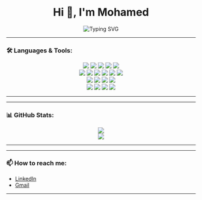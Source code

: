 <h1 align="center">Hi 👋, I'm Mohamed</h1>

<p align="center">
  <img src="https://readme-typing-svg.demolab.com?font=Fira+Code&size=25&duration=3000&pause=1000&color=00F7FF&center=true&vCenter=true&width=500&height=50&lines=Passionate+Developer+%E2%98%95+into+Code+%F0%9F%92%BB...;AI+Enthusiast+%F0%9F%A4%96;Let's+Build+Something+Awesome!+%F0%9F%9A%80" alt="Typing SVG" />
</p>

---

### 🛠️ Languages & Tools:

<p align="center">
  <!-- Languages -->
  <img src="https://img.shields.io/badge/C-00599C?style=for-the-badge&logo=c&logoColor=white" />
  <img src="https://img.shields.io/badge/C++-00599C?style=for-the-badge&logo=cplusplus&logoColor=white" />
  <img src="https://img.shields.io/badge/Python-FFD43B?style=for-the-badge&logo=python&logoColor=blue" />
  <img src="https://img.shields.io/badge/Java-ED8B00?style=for-the-badge&logo=java&logoColor=white" />
  <img src="https://img.shields.io/badge/JavaScript-F7DF1E?style=for-the-badge&logo=javascript&logoColor=black" />
  <br/>

  <!-- Web -->
  <img src="https://img.shields.io/badge/HTML5-E34F26?style=for-the-badge&logo=html5&logoColor=white" />
  <img src="https://img.shields.io/badge/CSS3-1572B6?style=for-the-badge&logo=css3&logoColor=white" />
  <img src="https://img.shields.io/badge/React-20232A?style=for-the-badge&logo=react&logoColor=61DAFB" />
  <img src="https://img.shields.io/badge/React_Native-20232A?style=for-the-badge&logo=react&logoColor=61DAFB" />
  <img src="https://img.shields.io/badge/Node.js-339933?style=for-the-badge&logo=nodedotjs&logoColor=white" />
  <img src="https://img.shields.io/badge/Express.js-000000?style=for-the-badge&logo=express&logoColor=white" />
  <br/>

  <!-- Python Libs -->
  <img src="https://img.shields.io/badge/Numpy-013243?style=for-the-badge&logo=numpy&logoColor=white" />
  <img src="https://img.shields.io/badge/Pandas-150458?style=for-the-badge&logo=pandas&logoColor=white" />
  <img src="https://img.shields.io/badge/Scikit--Learn-F7931E?style=for-the-badge&logo=scikit-learn&logoColor=white" />
  <img src="https://img.shields.io/badge/Seaborn-2E8B57?style=for-the-badge&logo=python&logoColor=white" />
  <br/>

  <!-- AI Frameworks -->
  <img src="https://img.shields.io/badge/TensorFlow-FF6F00?style=for-the-badge&logo=tensorflow&logoColor=white" />
  <img src="https://img.shields.io/badge/PyTorch-EE4C2C?style=for-the-badge&logo=pytorch&logoColor=white" />
  <img src="https://img.shields.io/badge/Keras-D00000?style=for-the-badge&logo=keras&logoColor=white" />
  <img src="https://img.shields.io/badge/OpenVINO-1A73E8?style=for-the-badge&logo=intel&logoColor=white" />
</p>

---

---

### 📊 GitHub Stats:

<p align="center">
  <img src="https://github-readme-stats.vercel.app/api?username=Mohamed-Ashraf273&show_icons=true&theme=radical" />
  <br/>
  <img src="https://github-readme-streak-stats.herokuapp.com?user=Mohamed-Ashraf273&theme=radical" />
</p>

---

---

### 📫 How to reach me:
- [LinkedIn](https://www.linkedin.com/in/mohamed-ashraf-65ab91243)
- [Gmail](ma2736666@gmail.com)

---

